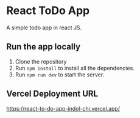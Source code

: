 # React ToDo App

A simple todo app in react JS.

## Run the app locally

1. Clone the repository
2. Run `npm install` to install all the dependencies.
4. Run `npm run dev` to start the server.

## Vercel Deployment URL

https://react-to-do-app-indol-chi.vercel.app/
